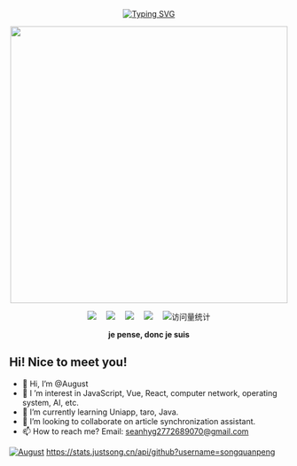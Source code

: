 <div align="center">
  
  <!-- dynamic typing effect 动态打字效果 -->
  <div align="center">
    <a href="#">
      <img src="https://readme-typing-svg.demolab.com?font=Fira+Code&pause=1000&width=435&lines=println(%22Hello%2C%20World%22);August 八月&center=true&size=27" alt="Typing SVG" />
    </a>
  </div>

  <!-- knock code pictures 敲代码的图片 -->
  <img src="https://user-images.githubusercontent.com/74038190/212747903-e9bdf048-2dc8-41f9-b973-0e72ff07bfba.gif" width="500"><br>

  <!-- profile logo 个人资料徽标 -->
  <div align="center">
    <a href="https://juejin.cn/user/1363858570628734"><img src="https://img.shields.io/badge/Website-博客-blue" /></a>&emsp;
    <a href="https://space.bilibili.com/691350198/"><img src="https://img.shields.io/badge/Bilibili-B站-ff69b4" /></a>&emsp;
    <a href="https://blog.csdn.net/qq_56602366/"><img src="https://img.shields.io/badge/CSDN-论坛-c32136" /></a>&emsp;
    <a href="https://www.zhihu.com/people/luo-sheng-57-84-71"><img src="https://img.shields.io/badge/Zhihu-知乎-blue" /></a>&emsp;
    <!-- visitor statistics logo 访问量统计徽标 -->
    <img src="https://komarev.com/ghpvc/?username=Lorin-github&label=Views&color=0e75b6&style=flat" alt="访问量统计" />
  </div>
<p><b>je pense, donc je suis</b></p>
</div>

## Hi! Nice to meet you!

<!-- 个人简介 -->
- 👋 Hi, I’m @August
- 👀 I ’m interest in JavaScript, Vue, React, computer network, operating system, AI, etc.
- 🌱 I’m currently learning Uniapp, taro, Java.
- 💞️ I’m looking to collaborate on article synchronization assistant.
- 📫 How to reach me? Email: seanhyg2772689070@gmail.com<br>

[![August](https://github-readme-stats.vercel.app/api?username=August)](https://github.com/anuraghazra/github-readme-stats)
https://stats.justsong.cn/api/github?username=songquanpeng

